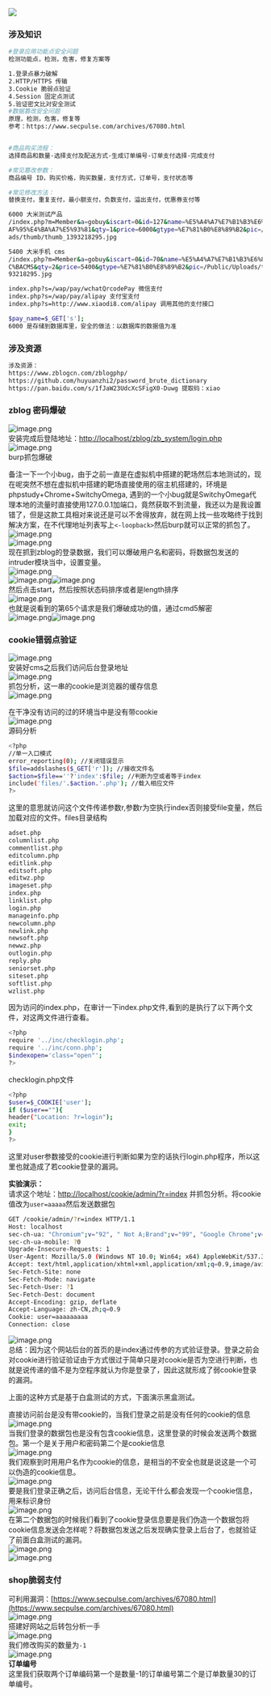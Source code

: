 ![](https://cdn.nlark.com/yuque/0/2021/png/2476579/1629182322161-1a6609f6-67c5-489d-a3ea-dfee7cc121bc.png?x-oss-process=image%2Fresize%2Cw_862#from=url&id=CsFKI&originHeight=1718&originWidth=862&originalType=binary&ratio=1&status=done&style=none)
<a name="xfiE5"></a>
### 涉及知识
```bash
#登录应用功能点安全问题
检测功能点，检测，危害，修复方案等

1.登录点暴力破解
2.HTTP/HTTPS 传输
3.Cookie 脆弱点验证
4.Session 固定点测试
5.验证密文比对安全测试
#数据篡改安全问题
原理，检测，危害，修复等
参考：https://www.secpulse.com/archives/67080.html


#商品购买流程：
选择商品和数量-选择支付及配送方式-生成订单编号-订单支付选择-完成支付

#常见篡改参数：
商品编号 ID，购买价格，购买数量，支付方式，订单号，支付状态等

#常见修改方法：
替换支付，重复支付，最小额支付，负数支付，溢出支付，优惠券支付等

6000 大米测试产品
/index.php?m=Member&a=gobuy&iscart=0&id=127&name=%E5%A4%A7%E7%B1%B3%E6%B5%8B%E8%
AF%95%E4%BA%A7%E5%93%81&qty=1&price=6000&gtype=%E7%81%B0%E8%89%B2&pic=/Public/Uplo
ads/thumb/thumb_1393218295.jpg

5400 大米手机 cms
/index.php?m=Member&a=gobuy&iscart=0&id=70&name=%E5%A4%A7%E7%B1%B3%E6%89%8B%E6%9
C%BACMS&qty=2&price=5400&gtype=%E7%81%B0%E8%89%B2&pic=/Public/Uploads/thumb/thumb_13
93218295.jpg

index.php?s=/wap/pay/wchatQrcodePay 微信支付
index.php?s=/wap/pay/alipay 支付宝支付
index.php?s=http://www.xiaodi8.com/alipay 调用其他的支付接口

$pay_name=$_GET['s'];
6000 是存储到数据库里，安全的做法：以数据库的数据值为准

```
<a name="aLlYY"></a>
### 涉及资源
```bash
涉及资源：
https://www.zblogcn.com/zblogphp/
https://github.com/huyuanzhi2/password_brute_dictionary
https://pan.baidu.com/s/1fJaW23UdcXcSFigX0-Duwg 提取码：xiao
```
<a name="hHSVo"></a>
### zblog 密码爆破
![image.png](https://cdn.nlark.com/yuque/0/2021/png/2476579/1629338072676-eeab6d8a-73eb-4ca8-aecc-7dd6f0a13361.png#clientId=ubd243e85-0591-4&from=paste&height=441&id=u90d252e5&originHeight=882&originWidth=1563&originalType=binary&ratio=1&size=109619&status=done&style=none&taskId=uf12217be-6a90-49d7-8843-a110bdc838e&width=781.5)<br />安装完成后登陆地址：[http://localhost/zblog/zb_system/login.php](http://localhost/zblog/zb_system/login.php)<br />![image.png](https://cdn.nlark.com/yuque/0/2021/png/2476579/1629338341679-3d391677-2fc2-4ef7-a815-58d9859362fa.png#clientId=ubd243e85-0591-4&from=paste&height=521&id=uf623a17f&originHeight=1042&originWidth=1920&originalType=binary&ratio=1&size=167077&status=done&style=none&taskId=u36c53c46-4f80-41f3-bf53-954e61bac37&width=960)<br />burp抓包爆破

备注一下一个小bug，由于之前一直是在虚拟机中搭建的靶场然后本地测试的，现在呢突然不想在虚拟机中搭建的靶场直接使用的宿主机搭建的，环境是phpstudy+Chrome+SwitchyOmega, 遇到的一个小bug就是SwitchyOmega代理本地的流量时直接使用127.0.0.1加端口，竟然获取不到流量，我还以为是我设置错了，但是这款工具相对来说还是可以不舍得放弃，就在网上找一些攻略终于找到解决方案，在不代理地址列表写上`<-loopback>`然后burp就可以正常的抓包了。<br />![image.png](https://cdn.nlark.com/yuque/0/2021/png/2476579/1629339984274-ea098a13-d0f2-4e0c-a8de-87a17b4ab349.png#clientId=ubd243e85-0591-4&from=paste&height=521&id=u1b1ad79d&originHeight=1042&originWidth=1920&originalType=binary&ratio=1&size=136931&status=done&style=none&taskId=u849c5ba4-f0ac-4430-accf-adc689972f3&width=960)<br />![image.png](https://cdn.nlark.com/yuque/0/2021/png/2476579/1629340183314-0346bb0c-6e58-42c5-b092-90b2594cfe10.png#clientId=ubd243e85-0591-4&from=paste&height=521&id=ue3a793f6&originHeight=1042&originWidth=1920&originalType=binary&ratio=1&size=172315&status=done&style=none&taskId=u05894838-7fda-4bb6-9233-ebb57068e07&width=960)<br />现在抓到zblog的登录数据，我们可以爆破用户名和密码，将数据包发送的intruder模块当中，设置变量。<br />![image.png](https://cdn.nlark.com/yuque/0/2021/png/2476579/1629340519901-f5cab59b-66f6-415f-9cd7-e6ad319071f3.png#clientId=ubd243e85-0591-4&from=paste&height=521&id=ud2466b5c&originHeight=1042&originWidth=1920&originalType=binary&ratio=1&size=181317&status=done&style=none&taskId=u07ffeced-a006-4226-b091-4f0764c7e1a&width=960)<br />![image.png](https://cdn.nlark.com/yuque/0/2021/png/2476579/1629340543246-474952c7-7d06-4cd9-87a2-09d0c57a210e.png#clientId=ubd243e85-0591-4&from=paste&height=521&id=ufe975860&originHeight=1042&originWidth=1920&originalType=binary&ratio=1&size=100938&status=done&style=none&taskId=u4cf9f88c-52c8-4c7c-8343-722e07ccaf6&width=960)![image.png](https://cdn.nlark.com/yuque/0/2021/png/2476579/1629340575754-12f98f27-cb6d-4eb4-8789-c2f082e225cf.png#clientId=ubd243e85-0591-4&from=paste&height=521&id=ubdd27d5f&originHeight=1042&originWidth=1920&originalType=binary&ratio=1&size=102222&status=done&style=none&taskId=u06149695-1568-4e06-82b0-57bccda8839&width=960)<br />然后点击start，然后按照状态码排序或者是length排序<br />![image.png](https://cdn.nlark.com/yuque/0/2021/png/2476579/1629340761060-b329576d-9f78-4d05-a1ae-7cf67519a7a2.png#clientId=ubd243e85-0591-4&from=paste&id=ubdd10dc5&originHeight=791&originWidth=1051&originalType=binary&ratio=1&size=109472&status=done&style=none&taskId=ud3ff2307-f9ad-44a2-b0c5-54000ae9f26)<br />也就是说看到的第65个请求是我们爆破成功的值，通过cmd5解密<br />![image.png](https://cdn.nlark.com/yuque/0/2021/png/2476579/1629341011578-2cb07728-ec47-476b-83f1-c8908c894a6d.png#clientId=ubd243e85-0591-4&from=paste&height=207&id=u1f4b8cab&originHeight=498&originWidth=876&originalType=binary&ratio=1&size=65317&status=done&style=none&taskId=udc0e5e82-f6e1-4882-a575-fcce32c05f0&width=364)![image.png](https://cdn.nlark.com/yuque/0/2021/png/2476579/1629341052131-634c0a14-475a-4cfd-8be2-0581f40343ff.png#clientId=ubd243e85-0591-4&from=paste&height=206&id=u727c6c0a&originHeight=584&originWidth=1071&originalType=binary&ratio=1&size=46102&status=done&style=none&taskId=uf37ebb8a-b54a-47d8-9659-b1e22c4e42f&width=378.5)
<a name="ajk0d"></a>
### cookie错弱点验证
![image.png](https://cdn.nlark.com/yuque/0/2021/png/2476579/1629341817653-9aa6b4a0-9862-4d00-a469-e22e94b9c4aa.png#clientId=ubd243e85-0591-4&from=paste&height=521&id=u448465d5&originHeight=1042&originWidth=1920&originalType=binary&ratio=1&size=135459&status=done&style=none&taskId=u113af53a-b2bc-4a4c-99ab-1e01f39877a&width=960)<br />安装好cms之后我们访问后台登录地址<br />![image.png](https://cdn.nlark.com/yuque/0/2021/png/2476579/1629342100718-c69a8764-d316-4aa9-adf1-089eff46e25c.png#clientId=ubd243e85-0591-4&from=paste&height=521&id=u1904a48e&originHeight=1042&originWidth=1920&originalType=binary&ratio=1&size=209198&status=done&style=none&taskId=u3fafa4c1-8233-4f10-80ff-d7d9adc7e36&width=960)<br />抓包分析，这一串的cookie是浏览器的缓存信息<br />![image.png](https://cdn.nlark.com/yuque/0/2021/png/2476579/1629343437722-e810a2bd-1cf0-45ff-93d7-8b305c08ecf6.png#clientId=ubd243e85-0591-4&from=paste&height=521&id=u2076a92b&originHeight=1042&originWidth=1920&originalType=binary&ratio=1&size=176206&status=done&style=none&taskId=u528bd9c8-fc6d-46f6-a4a7-751d633ee49&width=960)

在干净没有访问的过的环境当中是没有带cookie<br />![image.png](https://cdn.nlark.com/yuque/0/2021/png/2476579/1629343383432-0609ae74-c3a9-4483-981f-508643b97478.png#clientId=ubd243e85-0591-4&from=paste&height=521&id=u0ecfb929&originHeight=1042&originWidth=1920&originalType=binary&ratio=1&size=216778&status=done&style=none&taskId=u90c116ca-876e-4d6f-9da5-bdbd798fde4&width=960)<br />源码分析
```bash
<?php
//单一入口模式
error_reporting(0); //关闭错误显示
$file=addslashes($_GET['r']); //接收文件名
$action=$file==''?'index':$file; //判断为空或者等于index
include('files/'.$action.'.php'); //载入相应文件
?>
```
这里的意思就访问这个文件传递参数r,参数r为空执行index否则接受file变量，然后加载对应的文件。files目录结构
```bash
adset.php
columnlist.php
commentlist.php
editcolumn.php
editlink.php
editsoft.php
editwz.php
imageset.php
index.php
linklist.php
login.php
manageinfo.php
newcolumn.php
newlink.php
newsoft.php
newwz.php
outlogin.php
reply.php
seniorset.php
siteset.php
softlist.php
wzlist.php
```
因为访问的index.php，在审计一下index.php文件,看到的是执行了以下两个文件，对这两文件进行查看。
```bash
<?php
require '../inc/checklogin.php';
require '../inc/conn.php';
$indexopen='class="open"';
?>
```
checklogin.php文件
```bash
<?php
$user=$_COOKIE['user'];
if ($user==""){
header("Location: ?r=login");
exit;	
}
?>
```
这里对user参数接受的cookie进行判断如果为空的话执行login.php程序，所以这里也就造成了若cookie登录的漏洞。

**实验演示：**<br />请求这个地址：[http://localhost/cookie/admin/?r=index](http://localhost/cookie/admin/?r=index) 并抓包分析。将cookie值改为`user=aaaaa`然后发送数据包
```bash
GET /cookie/admin/?r=index HTTP/1.1
Host: localhost
sec-ch-ua: "Chromium";v="92", " Not A;Brand";v="99", "Google Chrome";v="92"
sec-ch-ua-mobile: ?0
Upgrade-Insecure-Requests: 1
User-Agent: Mozilla/5.0 (Windows NT 10.0; Win64; x64) AppleWebKit/537.36 (KHTML, like Gecko) Chrome/92.0.4515.159 Safari/537.36
Accept: text/html,application/xhtml+xml,application/xml;q=0.9,image/avif,image/webp,image/apng,*/*;q=0.8,application/signed-exchange;v=b3;q=0.9
Sec-Fetch-Site: none
Sec-Fetch-Mode: navigate
Sec-Fetch-User: ?1
Sec-Fetch-Dest: document
Accept-Encoding: gzip, deflate
Accept-Language: zh-CN,zh;q=0.9
Cookie: user=aaaaaaaaa
Connection: close
```
![image.png](https://cdn.nlark.com/yuque/0/2021/png/2476579/1629345456680-aee2ceb6-cfab-4165-baf1-fcad5b7b0399.png#clientId=ubd243e85-0591-4&from=paste&height=448&id=ua79d467a&originHeight=896&originWidth=1920&originalType=binary&ratio=1&size=500343&status=done&style=none&taskId=u6c2b1f39-65be-4765-9eef-e03f5dcf776&width=960)<br />总结：因为这个网站后台的首页的是index通过传参的方式验证登录。登录之前会对cookie进行验证验证由于方式很过于简单只是对cookie是否为空进行判断，也就是说传递的值不是为空程序就认为你是登录了，因此这就形成了弱cookie登录的漏洞。

上面的这种方式是基于白盒测试的方式，下面演示黑盒测试。

直接访问前台是没有带cookie的，当我们登录之前是没有任何的cookie的信息![image.png](https://cdn.nlark.com/yuque/0/2021/png/2476579/1629346877532-059ca01f-1ebe-4ae8-b63d-cd49da3675ee.png#clientId=ubd243e85-0591-4&from=paste&height=521&id=u78265f71&originHeight=1042&originWidth=1920&originalType=binary&ratio=1&size=136887&status=done&style=none&taskId=u64015af7-a302-4bd2-b377-d9b70db7b11&width=960)<br />当我们登录的数据包也是没有包含cookie信息，这里登录的时候会发送两个数据包。第一个是关于用户和密码第二个是cookie信息<br />![image.png](https://cdn.nlark.com/yuque/0/2021/png/2476579/1629347041159-7a798948-20e7-4f9c-90d9-7eb2931ba5b2.png#clientId=ubd243e85-0591-4&from=paste&height=521&id=u391bf600&originHeight=1042&originWidth=1920&originalType=binary&ratio=1&size=158721&status=done&style=none&taskId=u02034ed3-da19-46b5-9e77-daa8ee90dd5&width=960)<br />我们观察到时用用户名作为cookie的信息，是相当的不安全也就是说这是一个可以伪造的cookie信息。<br />![image.png](https://cdn.nlark.com/yuque/0/2021/png/2476579/1629347153056-3ca11d1b-da8f-419a-a0ae-13ab1578b6c1.png#clientId=ubd243e85-0591-4&from=paste&height=521&id=ub86c4893&originHeight=1042&originWidth=1920&originalType=binary&ratio=1&size=140548&status=done&style=none&taskId=ued3056ab-09d9-451b-808b-79302813f9b&width=960)<br />要是我们登录正确之后，访问后台信息，无论干什么都会发现一个cookie信息，用来标识身份<br />![image.png](https://cdn.nlark.com/yuque/0/2021/png/2476579/1629347287572-a07d635a-61f7-4b5b-8b7a-af8c6120da90.png#clientId=ubd243e85-0591-4&from=paste&height=521&id=u27e6b30b&originHeight=1042&originWidth=1920&originalType=binary&ratio=1&size=144671&status=done&style=none&taskId=u56423924-236b-4cdf-b25b-92821b19828&width=960)<br />在第二个数据包的时候我们看到了cookie登录信息要是我们伪造一个数据包将cookie信息发送会怎样呢？将数据包发送之后发现确实登录上后台了，也就验证了前面白盒测试的漏洞。<br />![image.png](https://cdn.nlark.com/yuque/0/2021/png/2476579/1629355903414-c07274fa-ef1f-492f-88b7-0a3066236628.png#clientId=uf4d00699-cc81-4&from=paste&height=521&id=u6bc9db21&originHeight=1042&originWidth=1920&originalType=binary&ratio=1&size=137329&status=done&style=none&taskId=u2e9e9a4f-ec41-4e51-9ecd-5b5225b7d6e&width=960)<br />![image.png](https://cdn.nlark.com/yuque/0/2021/png/2476579/1629355920053-dd8316b7-cf08-413c-9ccc-a3b68f0d411b.png#clientId=uf4d00699-cc81-4&from=paste&height=521&id=u46f40c63&originHeight=1042&originWidth=1920&originalType=binary&ratio=1&size=547655&status=done&style=none&taskId=uc2cca7ce-830a-4a92-933b-69837c16c2f&width=960)

<a name="SDPev"></a>
### shop脆弱支付
可利用漏洞：[https://www.secpulse.com/archives/67080.html](https://www.secpulse.com/archives/67080.html)<br />![image.png](https://cdn.nlark.com/yuque/0/2021/png/2476579/1629362797275-4d0862b6-81a6-4858-89ca-a80286b009ab.png#clientId=uf4d00699-cc81-4&from=paste&height=521&id=uc36310dc&originHeight=1042&originWidth=1920&originalType=binary&ratio=1&size=343928&status=done&style=none&taskId=u0bf201b5-5480-4681-bf08-18e8dd38c59&width=960)<br />搭建好网站之后转包分析一手<br />![image.png](https://cdn.nlark.com/yuque/0/2021/png/2476579/1629363004631-e93d8e30-38bf-420f-91ab-927e54628cd0.png#clientId=uf4d00699-cc81-4&from=paste&height=521&id=u4e827f49&originHeight=1042&originWidth=1920&originalType=binary&ratio=1&size=159465&status=done&style=none&taskId=u75d6d0a9-780f-40c0-b92e-8c3dd449c99&width=960)<br />我们修改购买的数量为`-1`<br />![image.png](https://cdn.nlark.com/yuque/0/2021/png/2476579/1629363167500-292d29df-b7a4-4d41-b08c-e2a2f4e54600.png#clientId=uf4d00699-cc81-4&from=paste&height=521&id=u3122515d&originHeight=1042&originWidth=1920&originalType=binary&ratio=1&size=124842&status=done&style=none&taskId=u6c4f22fc-75d3-4e3d-a2ef-469875bbd59&width=960)<br />**订单编号**<br />这里我们获取两个订单编码第一个是数量-1的订单编号第二个是订单数量30的订单编号。

